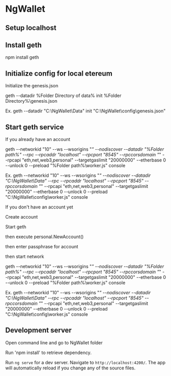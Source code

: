 # NgWallet

## Setup localhost

## Install geth  
npm install geth

## Initialize config for local etereum

Initialize the genesis.json 

geth --datadir %Folder Directory of data% init %Folder Directory%\genesis.json

Ex. geth --datadir "C:\NgWallet\Data" init "C:\NgWallet\config\genesis.json"

## Start geth service

If you already have an account

geth --networkid "10" --ws --wsorigins "*" --nodiscover --datadir "%Folder path%" --rpc --rpcaddr "localhost" --rpcport "8545" --rpccorsdomain "*" --rpcapi "eth,net,web3,personal" --targetgaslimit "20000000" --etherbase 0 --unlock 0 --preload "%Folder path%\worker.js" console

Ex. geth --networkid "10" --ws --wsorigins "*" --nodiscover --datadir "C:\NgWallet\Data" --rpc --rpcaddr "localhost" --rpcport "8545" --rpccorsdomain "*" --rpcapi "eth,net,web3,personal" --targetgaslimit "20000000" --etherbase 0 --unlock 0 --preload "C:\NgWallet\config\worker.js" console

If you don't have an account yet

Create account

Start geth  

then execute personal.NewAccount()

then enter passphrase for account

then start network 
 
geth --networkid "10" --ws --wsorigins "*" --nodiscover --datadir "%Folder path%" --rpc --rpcaddr "localhost" --rpcport "8545" --rpccorsdomain "*" --rpcapi "eth,net,web3,personal" --targetgaslimit "20000000" --etherbase 0 --unlock 0 --preload "%Folder path%\worker.js" console

Ex. geth --networkid "10" --ws --wsorigins "*" --nodiscover --datadir "C:\NgWallet\Data" --rpc --rpcaddr "localhost" --rpcport "8545" --rpccorsdomain "*" --rpcapi "eth,net,web3,personal" --targetgaslimit "20000000" --etherbase 0 --unlock 0 --preload "C:\NgWallet\config\worker.js" console

## Development server

Open command line and go to NgWallet folder

Run 'npm install' to retrieve dependency.

Run `ng serve` for a dev server. Navigate to `http://localhost:4200/`. The app will automatically reload if you change any of the source files.

